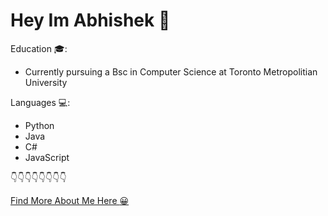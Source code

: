 # Hey Im Abhishek :wave: 

  Education :mortar_board::

   - Currently pursuing a Bsc in Computer Science at Toronto Metropolitian University 

  Languages :computer::

   - Python
   - Java
   - C#
   - JavaScript

  :point_down::point_down::point_down::point_down::point_down::point_down::point_down::point_down:       
           
  [Find More About Me Here :grinning:](http://abhishek-paul123.s3-website.us-east-2.amazonaws.com/)
